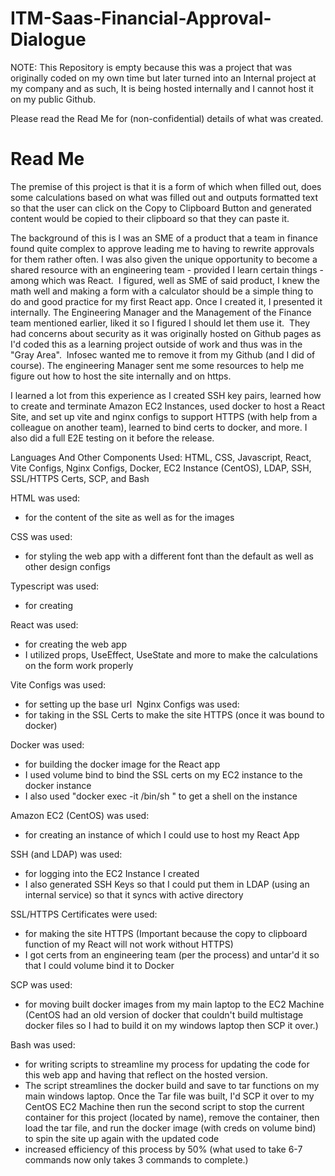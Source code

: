 # ITM-Saas-Financial-Approval-Dialogue
NOTE: This Repository is empty because this was a project that was originally coded on my own time but later turned into an Internal project at my company and as such, It is being hosted internally and I cannot host it on my public Github. 

Please read the Read Me for (non-confidential) details of what was created.

# Read Me

The premise of this project is that it is a form of which when filled out, does some calculations based on what was filled out and outputs formatted text so that the user can click on the Copy to Clipboard Button and generated content would be copied to their clipboard so that they can paste it.

The background of this is I was an SME of a product that a team in finance found quite complex to approve leading me to having to rewrite approvals for them rather often. I was also given the unique opportunity to become a shared resource with an engineering team - provided I learn certain things - among which was React.
​
I figured, well as SME of said product, I knew the math well and making a form with a calculator should be a simple thing to do and good practice for my first React app. Once I created it, I presented it internally. The Engineering Manager and the Management of the Finance team mentioned earlier, liked it so I figured I should let them use it.
​
They had concerns about security as it was originally hosted on Github pages as I'd coded this as a learning project outside of work and thus was in the "Gray Area".
​
Infosec wanted me to remove it from my Github (and I did of course). The engineering Manager sent me some resources to help me figure out how to host the site internally and on https.

I learned a lot from this experience as I created SSH key pairs, learned how to create and terminate Amazon EC2 Instances, used docker to host a React Site, and set up vite and nginx configs to support HTTPS (with help from a colleague on another team), learned to bind certs to docker, and more. I also did a full E2E testing on it before the release.

Languages And Other Components Used: HTML, CSS, Javascript, React, Vite Configs, Nginx Configs, Docker, EC2 Instance (CentOS), LDAP, SSH, SSL/HTTPS Certs, SCP, and Bash

HTML was used:
- for the content of the site as well as for the images

CSS was used:
- for styling the web app with a different font than the default as well as other design configs
 
Typescript was used:
- for creating 

React was used:
- for creating the web app
- I utilized props, UseEffect, UseState and more to make the calculations on the form work properly

Vite Configs was used:
- for setting up the base url
​
Nginx Configs was used:
- for taking in the SSL Certs to make the site HTTPS (once it was bound to docker)

Docker was used:
- for building the docker image for the React app
- I used volume bind to bind the SSL certs on my EC2 instance to the docker instance
- I also used "docker exec -it /bin/sh <docker id>" to get a shell on the instance 

Amazon EC2 (CentOS) was used:
- for creating an instance of which I could use to host my React App

SSH (and LDAP) was used:
- for logging into the EC2 Instance I created
- I also generated SSH Keys so that I could put them in LDAP (using an internal service) so that it syncs with active directory

SSL/HTTPS Certificates were used:
- for making the site HTTPS (Important because the copy to clipboard function of my React will not work without HTTPS)
- I got certs from an engineering team (per the process) and untar'd it so that I could volume bind it to Docker

SCP was used:
- for moving built docker images from my main laptop to the EC2 Machine (CentOS had an old version of docker that couldn't build multistage docker files so I had to build it on my windows laptop then SCP it over.)

Bash was used:
- for writing scripts to streamline my process for updating the code for this web app and having that reflect on the hosted version.
- The script streamlines the docker build and save to tar functions on my main windows laptop. Once the Tar file was built, I'd SCP it over to my CentOS EC2 Machine then run the second script to stop the current container for this project (located by name), remove the container, then load the tar file, and run the docker image (with creds on volume bind) to spin the site up again with the updated code
- increased efficiency of this process by 50% (what used to take 6-7 commands now only takes 3 commands to complete.)
